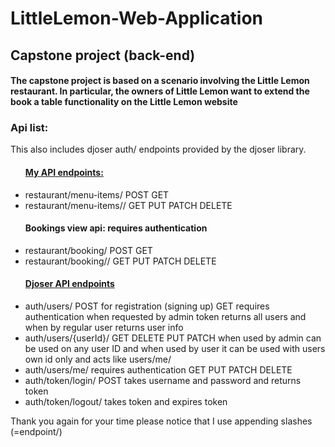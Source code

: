 # LittleLemon-Web-Application

<h2> Capstone project (back-end)</h2>
<h4>The capstone project is based on a scenario involving the Little Lemon restaurant. In particular, the owners of Little Lemon want to extend the book a table functionality on the Little Lemon website</h4>

<h3>Api list:</h3>
This also includes djoser auth/ endpoints provided by the djoser library.

<ul>
  <h4><ins>My API endpoints:</ins></h4>
  <li>restaurant/menu-items/ POST GET </li>
  <li>restaurant/menu-items/<int:pk>/ GET PUT PATCH DELETE</li>
  <h4>Bookings view api: requires authentication</h4>
  <li>restaurant/booking/ POST GET</li>
  <li>restaurant/booking/<int:pk>/ GET PUT PATCH DELETE</li>
  <h4><ins>Djoser API endpoints</ins></h4>
  <li>auth/users/ POST for registration (signing up) GET requires authentication when requested by admin token returns all users and when by regular user returns user info </li>
  <li>auth/users/{userId}/ GET DELETE PUT PATCH when used by admin can be used on any user ID and when used by user it can be used with users own id only and acts like users/me/ </li>
  <li>auth/users/me/ requires authentication GET PUT PATCH DELETE</li>
  <li>auth/token/login/ POST takes username and password and returns token</li>
  <li>auth/token/logout/ takes token and expires token</li>
</ul>
<footer>Thank you again for your time please notice that I use appending slashes (=endpoint/)</footer>
